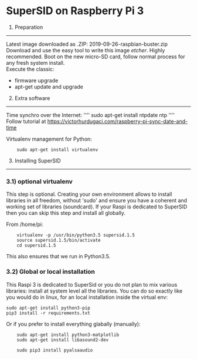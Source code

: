 SuperSID on Raspberry Pi 3
==========================

1) Preparation
--------------

Latest image downloaded as .ZIP: 2019-09-26-raspbian-buster.zip
Download and use the easy tool to write this image *etcher*. Highly recommended.
Boot on the new micro-SD card, follow normal process for any fresh system install.\
Execute the classic:
- firmware upgrade
- apt-get update and upgrade

2) Extra software
-----------------

Time synchro over the Internet:
''''
    sudo apt-get install ntpdate ntp
''''
Follow tutorial at  https://victorhurdugaci.com/raspberry-pi-sync-date-and-time

Virtualenv management for Python:
````
    sudo apt-get install virtualenv
````

3) Installing SuperSID
----------------------
### 3.1) optional virtualenv

This step is optional. Creating your own environment allows to install libraries in all freedom,
without 'sudo' and ensure you have a coherent and working set of libraries (soundcard).
If your Raspi is dedicated to SuperSID then you can skip this step and install all globally.

From /home/pi:
````
    virtualenv -p /usr/bin/python3.5 supersid.1.5
    source supersid.1.5/bin/activate
    cd supersid.1.5
````

This also ensures that we run in Python3.5.

### 3.2) Global or local installation

This Raspi 3 is dedicated to SuperSid or you do not plan to mix various libraries: install at system level all the libraries.
You can do so exactly like you would do in linux, for an local installation inside the virtual env:
````
sudo apt-get install python3-pip
pip3 install -r requirements.txt
````

Or if you prefer to install everything glabally (manually):

````
    sudo apt-get install python3-matplotlib
    sudo apt-get install libasound2-dev

    sudo pip3 install pyalsaaudio

````





























